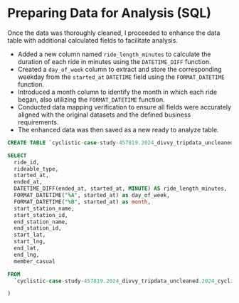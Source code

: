 # Preparing Data for Analysis (SQL)
Once the data was thoroughly cleaned, I proceeded to enhance the data table with additional calculated fields to facilitate analysis.
- Added a new column named `ride_length_minutes` to calculate the duration of each ride in minutes using the `DATETIME_DIFF` function.
- Created a `day_of_week` column to extract and store the corresponding weekday from the `started_at` `DATETIME` field using the `FORMAT_DATETIME` function.
- Introduced a month column to identify the month in which each ride began, also utilizing the `FORMAT_DATETIME` function.
- Conducted data mapping verification to ensure all fields were accurately aligned with the original datasets and the defined business requirements.
- The enhanced data was then saved as a new ready to analyze table.

```sql
CREATE TABLE `cyclistic-case-study-457819.2024_divvy_tripdata_uncleaned.2024_cyclistic_tripdata_ready` AS (

SELECT
  ride_id,
  rideable_type,
  started_at,
  ended_at,
  DATETIME_DIFF(ended_at, started_at, MINUTE) AS ride_length_minutes,
  FORMAT_DATETIME("%A", started_at) as day_of_week,
  FORMAT_DATETIME("%B", started_at) as month,
  start_station_name,
  start_station_id,
  end_station_name,
  end_station_id,
  start_lat,
  start_lng,
  end_lat,
  end_lng,
  member_casual

FROM
  `cyclistic-case-study-457819.2024_divvy_tripdata_uncleaned.2024_cyclistic_tripdata_enhanced`

)
```
